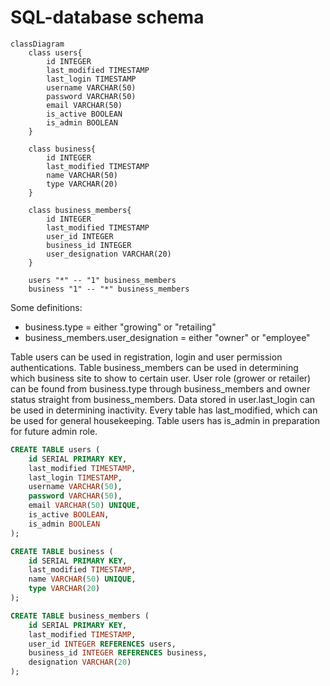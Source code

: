 # SQL-database schema

```mermaid
classDiagram
    class users{
        id INTEGER
        last_modified TIMESTAMP
        last_login TIMESTAMP
        username VARCHAR(50)
        password VARCHAR(50)
        email VARCHAR(50)
        is_active BOOLEAN
        is_admin BOOLEAN
    }

    class business{
        id INTEGER
        last_modified TIMESTAMP
        name VARCHAR(50)
        type VARCHAR(20)
    }

    class business_members{
        id INTEGER
        last_modified TIMESTAMP
        user_id INTEGER
        business_id INTEGER
        user_designation VARCHAR(20)
    }

    users "*" -- "1" business_members
    business "1" -- "*" business_members
```

Some definitions:
- business.type = either "growing" or "retailing"
- business_members.user_designation = either "owner" or "employee"

Table users can be used in registration, login and user permission authentications. Table business_members can be used in determining which business site to show to certain user. User role (grower or retailer) can be found from business.type through business_members and owner status straight from business_members. Data stored in user.last_login can be used in determining inactivity. Every table has last_modified, which can be used for general housekeeping. Table users has is_admin in preparation for future admin role.

```SQL
CREATE TABLE users (
    id SERIAL PRIMARY KEY,
    last_modified TIMESTAMP,
    last_login TIMESTAMP,
    username VARCHAR(50),
    password VARCHAR(50),
    email VARCHAR(50) UNIQUE,
    is_active BOOLEAN,
    is_admin BOOLEAN
);

CREATE TABLE business (
    id SERIAL PRIMARY KEY,
    last_modified TIMESTAMP,
    name VARCHAR(50) UNIQUE,
    type VARCHAR(20)
);

CREATE TABLE business_members (
    id SERIAL PRIMARY KEY,
    last_modified TIMESTAMP,
    user_id INTEGER REFERENCES users,
    business_id INTEGER REFERENCES business,
    designation VARCHAR(20)
);
```
